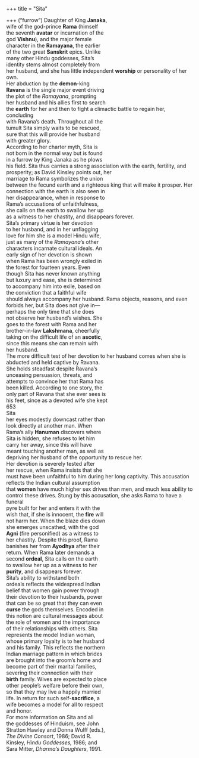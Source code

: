 +++
title = "Sita"

+++
(“furrow”) Daughter of King **Janaka**,  
wife of the god-prince **Rama** (himself  
the seventh **avatar** or incarnation of the  
god **Vishnu**), and the major female  
character in the **Ramayana**, the earlier  
of the two great **Sanskrit** epics. Unlike  
many other Hindu goddesses, Sita’s  
identity stems almost completely from  
her husband, and she has little independent **worship** or personality of her own.  
Her abduction by the **demon**-king  
**Ravana** is the single major event driving  
the plot of the *Ramayana*, prompting  
her husband and his allies first to search  
the **earth** for her and then to fight a climactic battle to regain her, concluding  
with Ravana’s death. Throughout all the  
tumult Sita simply waits to be rescued,  
sure that this will provide her husband  
with greater glory.  
According to her charter myth, Sita is  
not born in the normal way but is found  
in a furrow by King Janaka as he plows  
his field. Sita thus carries a strong association with the earth, fertility, and prosperity; as David Kinsley points out, her  
marriage to Rama symbolizes the union  
between the fecund earth and a righteous king that will make it prosper. Her  
connection with the earth is also seen in  
her disappearance, when in response to  
Rama’s accusations of unfaithfulness,  
she calls on the earth to swallow her up  
as a witness to her chastity, and disappears forever.  
Sita’s primary virtue is her devotion  
to her husband, and in her unflagging  
love for him she is a model Hindu wife,  
just as many of the *Ramayana*’s other  
characters incarnate cultural ideals. An  
early sign of her devotion is shown  
when Rama has been wrongly exiled in  
the forest for fourteen years. Even  
though Sita has never known anything  
but luxury and ease, she is determined  
to accompany him into exile, based on  
the conviction that a faithful wife  
should always accompany her husband. Rama objects, reasons, and even  
forbids her, but Sita does not give in—  
perhaps the only time that she does  
not observe her husband’s wishes. She  
goes to the forest with Rama and her  
brother-in-law **Lakshmana**, cheerfully  
taking on the difficult life of an **ascetic**,  
since this means she can remain with  
her husband.  
The more difficult test of her devotion to her husband comes when she is  
abducted and held captive by Ravana.  
She holds steadfast despite Ravana’s  
unceasing persuasion, threats, and  
attempts to convince her that Rama has  
been killed. According to one story, the  
only part of Ravana that she ever sees is  
his feet, since as a devoted wife she kept  
653  
Sita  
her eyes modestly downcast rather than  
look directly at another man. When  
Rama’s ally **Hanuman** discovers where  
Sita is hidden, she refuses to let him  
carry her away, since this will have  
meant touching another man, as well as  
depriving her husband of the opportunity to rescue her.  
Her devotion is severely tested after  
her rescue, when Rama insists that she  
must have been unfaithful to him during her long captivity. This accusation  
reflects the Indian cultural assumption  
that **women** have much higher sex drives than men, and much less ability to  
control these drives. Stung by this accusation, she asks Rama to have a funeral  
pyre built for her and enters it with the  
wish that, if she is innocent, the **fire** will  
not harm her. When the blaze dies down  
she emerges unscathed, with the god  
**Agni** (fire personified) as a witness to  
her chastity. Despite this proof, Rama  
banishes her from **Ayodhya** after their  
return. When Rama later demands a  
second **ordeal**, Sita calls on the earth  
to swallow her up as a witness to her  
**purity**, and disappears forever.  
Sita’s ability to withstand both  
ordeals reflects the widespread Indian  
belief that women gain power through  
their devotion to their husbands, power  
that can be so great that they can even  
**curse** the gods themselves. Encoded in  
this notion are cultural messages about  
the role of women and the importance  
of their relationships with others. Sita  
represents the model Indian woman,  
whose primary loyalty is to her husband  
and his family. This reflects the northern  
Indian marriage pattern in which brides  
are brought into the groom’s home and  
become part of their marital families,  
severing their connection with their  
**birth** family. Wives are expected to place  
other people’s welfare before their own,  
so that they may live a happily married  
life. In return for such self-**sacrifice**, a  
wife becomes a model for all to respect  
and honor.  
For more information on Sita and all  
the goddesses of Hinduism, see John  
Stratton Hawley and Donna Wulff (eds.),  
*The Divine Consort*, 1986; David R.  
Kinsley, *Hindu Goddesses,* 1986; and  
Sara Mitter, *Dharma’s Daughters*, 1991.